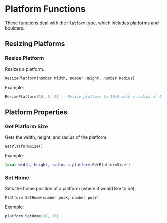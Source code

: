 # Platform Functions

These functions deal with the `Platform` type, which includes platforms and boulders.

## Resizing Platforms

### Resize Platform
Resizes a platform.

```
ResizePlatform(number Width, number Height, number Radius)
```

Example:
```lua
ResizePlatform(10, 5, 2) -- Resize platform to 10x5 with a radius of 2
```

## Platform Properties

### Get Platform Size
Gets the width, height, and radius of the platform.

```
GetPlatformSize()
```

Example:
```lua
local width, height, radius = platform.GetPlatformSize()
```

### Set Home
Sets the home position of a platform (where it would like to be).

```
Platform.SetHome(number posX, number posY)
```

Example:
```lua
platform.SetHome(10, 10)
```